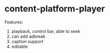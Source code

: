 content-platform-player
=======================

Features:

1. playback, control bar, able to seek
2. can add adbreak
3. caption support
4. editable
